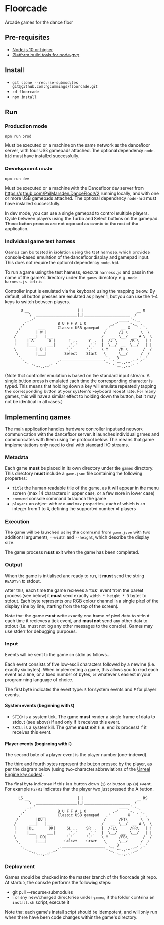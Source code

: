 # Floorcade

Arcade games for the dance floor

## Pre-requisites

* [Node.js 10 or higher](https://nodejs.org/)
* [Platform build tools for node-gyp](https://github.com/nodejs/node-gyp#installation)

## Install

* `git clone --recurse-submodules git@github.com:hgcummings/floorcade.git`
* `cd floorcade`
* `npm install`

## Run

### Production mode

```
npm run prod
```

Must be executed on a machine on the same network as the dancefloor server, with four USB gamepads attached. The optional dependency `node-hid` must have installed successfully.

### Development mode

```
npm run dev
```

Must be executed on a machine with the Dancefloor dev server from https://github.com/PhilMarsden/DanceFloorV2 running locally, and with one or more USB gamepads attached. The optional dependency `node-hid` must have installed successfully.

In dev mode, you can use a single gamepad to control multiple players. Cycle between players using the Turbo and Select buttons on the gamepad. These button presses are not exposed as events to the rest of the application.

### Individual game test harness

Games can be tested in isolation using the test harness, which provides console-based emulation of the dancefloor display and gamepad input. This does not require the optional dependency `node-hid`.

To run a game using the test harness, execute `harness.js` and pass in the name of the game's directory under the `games` directory, e.g. `node harness.js tetris`

Controller input is emulated via the keyboard using the mapping below. By default, all button presses are emulated as player 1, but you can use the 1-4 keys to switch between players.

```
       Q __                      | |                        __ O
           \  ___________________|_|_____________________  /
          _,-'                                      ____ '-._
        ,'              B U F F A L O           _,-'    `-._ `.
      ,'       ___      Classic USB gamepad   ,'     __ X   `. `.
     /        | W |                          /      /I \      \  \
    /      ___|   |___                      /   __  \__/  __ A \  \
    |     | A       S |      T ,.     Y ,.  |  /J \      /K \   | !
    !     |___     ___|      ,','     ,','  |  \__/  __  \__/   | |
    \         | D |         ','      '.'    \ Y     /M \       /  /
     \        |___|        Select    Start   \      \__/      /  /
      `.                  ___________________ `._  B       _,' ,'
        `-._          _.'`                   `-._`'~-.,-~'`_.'`
            `'~-.,-~'`                           `'~-.,-~'`
```

(Note that controller emulation is based on the standard input stream. A single button press is emulated each time the corresponding character is typed. This means that holding down a key will emulate repeatedly tapping the corresponding button at your system's keyboard repeat rate. For many games, this will have a similar effect to holding down the button, but it may not be identical in all cases.)

## Implementing games

The main application handles hardware controller input and network communication with the dancefloor server. It launches individual games and communicates with them using the protocol below. This means that game implementations only need to deal with standard I/O streams.

### Metadata

Each game **must** be placed in its own directory under the `games` directory. This directory **must** include a `game.json` file containing the following properties:

* `title` the human-readable title of the game, as it will appear in the menu screen (max 14 characters in upper case, or a few more in lower case)
* `command` console command to launch the game
* `players` an object with `min` and `max` properties, each of which is an integer from 1 to 4, defining the supported number of players

### Execution

The game will be launched using the command from `game.json` with two additional arguments, `--width` and `--height`, which describe the display size.

The game process **must** exit when the game has been completed.

### Output

When the game is initialised and ready to run, it **must** send the string `READY\n` to stdout.

After this, each time the game recieves a 'tick' event from the parent process (see below) it **must** send exactly `width * height * 3` bytes to stdout. Each byte represents one RGB colour channel in a single pixel of the display (line by line, starting from the top of the screen).

Note that the game **must** write exactly one frame of pixel data to stdout each time it recieves a tick event, and **must not** send any other data to stdout (i.e. must not log any other messages to the console). Games may use stderr for debugging purposes.

### Input

Events will be sent to the game on stdin as follows...

Each event consists of five low-ascii characters followed by a newline (i.e. exactly six bytes). When implementing a game, this allows you to read each event as a line, or a fixed number of bytes, or whatever's easiest in your programming language of choice.

The first byte indicates the event type: `S` for system events and `P` for player events.

#### System events (beginning with `S`)

* `STICK` is a system tick. The game **must** render a single frame of data to stdout (see above) if and only if it receives this event.
* `SKILL` is a system kill. The game **must** exit (i.e. end its process) if it receives this event.

#### Player events (beginning with `P`)

The second byte of a player event is the player number (one-indexed).

The third and fourth bytes represent the button pressed by the player, as per the diagram below (using two-character abbreviations of the [Unreal Engine key codes](https://wiki.unrealengine.com/List_of_Key/Gamepad_Input_Names#Gamepads)).

The final byte indicates if this is a button down (`1`) or button up (`0`) event. For example `P2FR1` indicates that the player two just pressed the A button.

```
      LS __                      | |                        __ RS
           \  ___________________|_|_____________________  /
          _,-'                                      ____ '-._
        ,'              B U F F A L O           _,-'    `-._ `.
      ,'       ___      Classic USB gamepad   ,'     __ X   `. `.
     /        |DU |                          /      /FT\      \  \
    /      ___|   |___                      /   __  \__/  __ A \  \
    |     |DL       DR|     SL ,.    SR ,.  |  /FL\      /FR\   | !
    !     |___     ___|      ,','     ,','  |  \__/  __  \__/   | |
    \         | DD|         ','      '.'    \ Y     /FB\       /  /
     \        |___|        Select    Start   \      \__/      /  /
      `.                  ___________________ `._  B       _,' ,'
        `-._          _.'`                   `-._`'~-.,-~'`_.'`
            `'~-.,-~'`                           `'~-.,-~'`
```

### Deployment

Games should be checked into the master branch of the floorcade git repo. At startup, the console performs the following steps:

* git pull --recurse-submodules
* For any new/changed directories under `games`, if the folder contains an `install.sh` script, execute it

Note that each game's install script should be idempotent, and will only run when there have been code changes within the game's directory.
